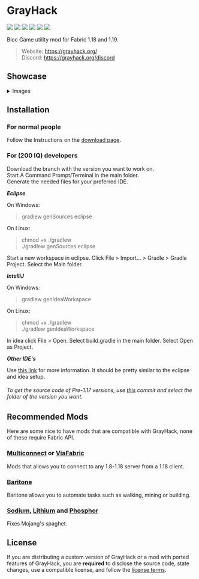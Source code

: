 
# GrayHack
![](https://img.shields.io/github/downloads/graydev/GrayHack/total?style=flat-square)
![](https://img.shields.io/tokei/lines/github/graydev/GrayHack?style=flat-square)
![](https://img.shields.io/github/languages/code-size/graydev/GrayHack?style=flat-square)
![](https://img.shields.io/github/last-commit/graydev/GrayHack?style=flat-square)
![](https://img.shields.io/badge/daily%20commit-yes-blue?style=flat-square)
![](https://img.shields.io/discord/620600892718055434?style=flat-square)

Bloc Game utility mod for Fabric 1.18 and 1.19.

> Website: https://grayhack.org/  
> Discord: https://grayhack.org/discord

## Showcase
<details>
 <summary>Images</summary>

 ![](https://res.grayhack.org/images/ClickguiShowcase.jpg)

 ![](https://res.grayhack.org/images/RenderShowcase.jpg)

</details>

## Installation
### For normal people

Follow the Instructions on the [download page]().

### For (200 IQ) developers

Download the branch with the version you want to work on.  
Start A Command Prompt/Terminal in the main folder.  
Generate the needed files for your preferred IDE.  

***Eclipse***

  On Windows:
  > gradlew genSources eclipse
  
  On Linux:
  > chmod +x ./gradlew  
  >./gradlew genSources eclipse

  Start a new workspace in eclipse.
  Click File > Import... > Gradle > Gradle Project.
  Select the Main folder.
  
***IntelliJ***

  On Windows:
  > gradlew genIdeaWorkspace
  
  On Linux:
  > chmod +x ./gradlew  
  >./gradlew genIdeaWorkspace

  In idea click File > Open.
  Select build.gradle in the main folder.
  Select Open as Project.

***Other IDE's***

  Use [this link](https://fabricmc.net/wiki/tutorial:setup) for more information.
  It should be pretty similar to the eclipse and idea setup.
  
###### *To get the source code of Pre-1.17 versions, use [this]() commit and select the folder of the version you want.*

## Recommended Mods

Here are some nice to have mods that are compatible with GrayHack, none of these require Fabric API.

### [Multiconnect](https://github.com/Earthcomputer/multiconnect) or [ViaFabric](https://github.com/ViaVersion/ViaFabric)
Mods that allows you to connect to any 1.8-1.18 server from a 1.18 client.

### [Baritone](https://github.com/cabaletta/baritone)
Baritone allows you to automate tasks such as walking, mining or building.

### [Sodium](https://www.curseforge.com/minecraft/mc-mods/sodium), [Lithium](https://www.curseforge.com/minecraft/mc-mods/lithium) and [Phosphor](https://www.curseforge.com/minecraft/mc-mods/phosphor)
Fixes Mojang's spaghet.

## License

If you are distributing a custom version of GrayHack or a mod with ported features of GrayHack, you are **required** to disclose the source code, state changes, use a compatible license, and follow the [license terms](https://github.com/GrayDrinker420/GrayHack/blob/master/LICENSE).

